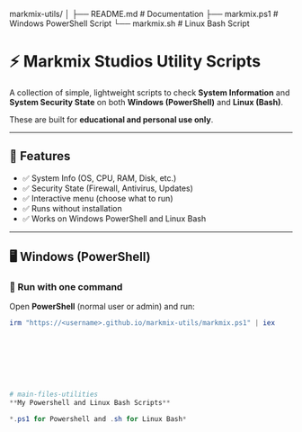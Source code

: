 markmix-utils/
│
├── README.md        # Documentation
├── markmix.ps1      # Windows PowerShell Script
└── markmix.sh       # Linux Bash Script

# ⚡ Markmix Studios Utility Scripts

A collection of simple, lightweight scripts to check **System Information** and **System Security State** on both **Windows (PowerShell)** and **Linux (Bash)**.  

These are built for **educational and personal use only**.  

---

## 📌 Features
- ✅ System Info (OS, CPU, RAM, Disk, etc.)
- ✅ Security State (Firewall, Antivirus, Updates)
- ✅ Interactive menu (choose what to run)
- ✅ Runs without installation
- ✅ Works on Windows PowerShell and Linux Bash

---

## 🖥 Windows (PowerShell)

### 🔹 Run with one command
Open **PowerShell** (normal user or admin) and run:

```powershell
irm "https://<username>.github.io/markmix-utils/markmix.ps1" | iex








# main-files-utilities
**My Powershell and Linux Bash Scripts**

*.ps1 for Powershell and .sh for Linux Bash*
